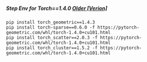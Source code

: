##### Step Env for Torch==1.4.0 [Older [Verion]](https://data.pyg.org/whl/torch-1.4.0%2Bcu101.html)
```
pip install torch_geometric==1.4.3
pip install torch-sparse==0.6.0 -f https://pytorch-geometric.com/whl/torch-1.4.0+cu101.html
pip install torch_scatter==2.0.3 -f https://pytorch-geometric.com/whl/torch-1.4.0+cu101.html
pip install torch_cluster==1.5.2 -f https://pytorch-geometric.com/whl/torch-1.4.0+cu101.html
```
